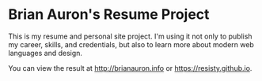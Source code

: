 # Brian Auron's Resume Project
This is my resume and personal site project. I'm using it not only to publish my career, skills, and credentials, but also to learn more about modern web languages and design.

You can view the result at http://brianauron.info or https://resisty.github.io.
